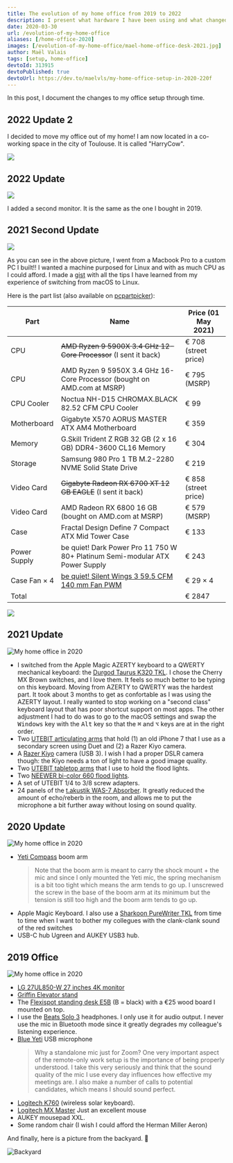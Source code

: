 ```yaml
---
title: The evolution of my home office from 2019 to 2022
description: I present what hardware I have been using and what changed between 2019 and 2022!
date: 2020-03-30
url: /evolution-of-my-home-office
aliases: [/home-office-2020]
images: [/evolution-of-my-home-office/mael-home-office-desk-2021.jpg]
author: Maël Valais
tags: [setup, home-office]
devtoId: 313915
devtoPublished: true
devtoUrl: https://dev.to/maelvls/my-home-office-setup-in-2020-220f
---
```


In this post, I document the changes to my office setup through time.

## 2022 Update 2

I decided to move my office out of my home! I am now located in a co-working space in the city of Toulouse. It is called "HarryCow".

![](harrycow-2022-03-03.jpg)

## 2022 Update

![](mael-home-office-desk-2022.jpg)

I added a second monitor. It is the same as the one I bought in 2019.

## 2021 Second Update

![](mael-home-office-desk-2021-06-18.jpg)

As you can see in the above picture, I went from a Macbook Pro to a custom PC I built!! I wanted a machine purposed for Linux and with as much CPU as I could afford. I made a [gist](https://gist.github.com/maelvls/3028862dd516005403cf728f4705f4bb) with all the tips I have learned from my experience of switching from macOS to Linux.

Here is the part list (also available on [pcpartpicker](https://pcpartpicker.com/list/FcxPkX)):

| Part         | Name                                                                                        | Price (01 May 2021)  |
| ------------ | ------------------------------------------------------------------------------------------- | -------------------- |
| CPU          | ~~AMD Ryzen 9 5900X 3.4 GHz 12-Core Processor~~ (I sent it back)                            | € 708 (street price) |
| CPU          | AMD Ryzen 9 5950X 3.4 GHz 16-Core Processor (bought on AMD.com at MSRP)                     | € 795 (MSRP)         |
| CPU Cooler   | Noctua NH-D15 CHROMAX.BLACK 82.52 CFM CPU Cooler                                            | € 99                 |
| Motherboard  | Gigabyte X570 AORUS MASTER ATX AM4 Motherboard                                              | € 359                |
| Memory       | G.Skill Trident Z RGB 32 GB (2 x 16 GB) DDR4-3600 CL16 Memory                               | € 304                |
| Storage      | Samsung 980 Pro 1 TB M.2-2280 NVME Solid State Drive                                        | € 219                |
| Video Card   | ~~Gigabyte Radeon RX 6700 XT 12 GB EAGLE~~ (I sent it back)                                 | € 858 (street price) |
| Video Card   | AMD Radeon RX 6800 16 GB (bought on AMD.com at MSRP)                                        | € 579 (MSRP)         |
| Case         | Fractal Design Define 7 Compact ATX Mid Tower Case                                          | € 133                |
| Power Supply | be quiet! Dark Power Pro 11 750 W 80+ Platinum Semi-modular ATX Power Supply                | € 243                |
| Case Fan × 4 | [be quiet! Silent Wings 3 59.5 CFM 140 mm Fan PWM](https://www.bequiet.com/en/casefans/717) | € 29 × 4             |
| Total        |                                                                                             | € 2847               |

![](mael-home-office-desk-2021-06-18-close-up-pc.jpg)

## 2021 Update

![My home office in 2020](mael-home-office-desk-2021.jpg)

- I switched from the Apple Magic AZERTY keyboard to a QWERTY mechanical keyboard: the [Durgod Taurus K320 TKL](https://www.amazon.com/DURGOD-Mechanical-Interface-Tenkeyless-Anti-Ghosting/dp/B07B8J6C3C). I chose the Cherry MX Brown switches, and I love them. It feels so much better to be typing on this keyboard. Moving from AZERTY to QWERTY was the hardest part. It took about 3 months to get as confortable as I was using the AZERTY layout. I really wanted to stop working on a "second class" keyboard layout that has poor shortcut support on most apps. The other adjustment I had to do was to go to the macOS settings and swap the <kbd>Windows</kbd> key with the <kbd>Alt</kbd> key so that the <kbd>⌘</kbd> and <kbd/>⌥</kbd> keys are at in the right order.
- Two [UTEBIT articulating arms](https://www.amazon.com/UTEBIT-Upgraded-Articulating-Friction-Adjustable/dp/B07H77KB7R/ref=sr_1_6?dchild=1&keywords=UTEBIT+Desk+Mount+Metal+Tabletop+Light+Stand+Adjustable&qid=1615567111&sr=8-6) that hold (1) an old iPhone 7 that I use as a secondary screen using Duet and (2) a Razer Kiyo camera.
- A [Razer Kiyo](https://www.razer.com/streaming-cameras/razer-kiyo) camera (USB 3). I wish I had a proper DSLR camera though: the Kiyo needs a ton of light to have a good image quality.
- Two [UTEBIT tabletop arms](https://www.amazon.com/UTEBIT-Shooting-Adjustable-Aluminum-Tabletop/dp/B08PYY95LJ/ref=sr_1_3?dchild=1&keywords=UTEBIT+Desk+Mount+Metal+Tabletop+Light+Stand+Adjustable&qid=1615567111&sr=8-3) that I use to hold the flood lights.
- Two [NEEWER bi-color 660 flood lights](https://www.amazon.com/Neewer-Pieces-Bi-color-Video-Light/dp/B06XW3B81V).
- A set of UTEBIT 1/4 to 3/8 screw adapters.
- 24 panels of the [t.akustik WAS-7 Absorber](https://www.thomann.de/gb/the_takustik_was7_absorber_8erset.htm). It greatly reduced the amount of echo/reberb in the room, and allows me to put the microphone a bit further away without losing on sound quality.

## 2020 Update

![My home office in 2020](mael-home-office-desk-2020.jpg)

- [Yeti Compass](https://www.bluedesigns.com/products/compass) boom arm
  > Note that the boom arm is meant to carry the shock mount + the mic and since I only mounted the Yeti mic, the spring mechanism is a bit too tight which means the arm tends to go up. I unscrewed the screw in the base of the boom arm at its minimum but the tension is still too high and the boom arm tends to go up.
- Apple Magic Keyboard. I also use a [Sharkoon PureWriter TKL](https://fr.sharkoon.com/product/PureWriter%20TKL) from time to time when I want to bother my collegues with the clank-clank sound of the red switches
- USB-C hub Ugreen and AUKEY USB3 hub.

## 2019 Office

![My home office in 2020](mael-home-office-desk-2019.jpg)

- [LG 27UL850-W 27 inches 4K monitor](https://www.amazon.com/LG-27UL850-W-Display-DisplayHDR-Connectivity/dp/B07MKT1W65/ref=cm_cr_arp_d_product_top?ie=UTF8)
- [Griffin Elevator stand](https://griffintechnology.com/products/elevator)
- The [Flexispot standing desk E5B](https://www.amazon.co.uk/FlexiSpot-Adjustable-Electric-Standing-Automatic/dp/B071G2NSRP/ref=sr_1_fkmr0_1?keywords=flexispot%2BE5B&qid=1563776981&s=electronics&sr=8-1-fkmr0&th=1) (B = black) with a €25 wood board I mounted on top.
- I use the [Beats Solo 3](https://www.beatsbydre.com/headphones/solo3-wireless) headphones. I only use it for audio output. I never use the mic in Bluetooth mode since it greatly degrades my colleague's listening experience.
- [Blue Yeti](https://www.bluedesigns.com/products/yeti) USB microphone
  > Why a standalone mic just for Zoom? One very important aspect of the remote-only work setup is the importance of being properly understood. I take this very seriously and think that the sound quality of the mic I use every day influences how effective my meetings are. I also make a number of calls to potential candidates, which means I should sound perfect.
- [Logitech K760](https://www.amazon.com/Logitech-Wireless-Solar-Kebyoard-iPhone/dp/B007VL8Y2C) (wireless solar keyboard).
- [Logitech MX Master](https://www.amazon.co.uk/Logitech-Master-Wireless-Bluetooth-Windows/dp/B00ULNAOMA) Just an excellent mouse
- AUKEY mousepad XXL.
- Some random chair (I wish I could afford the Herman Miller Aeron)

<!--
## Cool software stuff

- USB overdrive (the default macOS mouse acceleration drives me crazy; also
  allows me to invert up/down scolling for the mouse only; I keep "natural
  scrolling" turned on in the system settings)
- HyperSwitch for switching between windows with <kbd>alt+tab</kbd> (<kbd>cmd+tab</kbd> only allows to switch between apps)
- iTerm 2 + zsh + antigen + async prompt theme (agkozak-zsh-prompt) + tons
  of stuff around command line
-->

And finally, here is a picture from the backyard. 🙂

![Backyard](at-maels.jpg)
